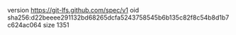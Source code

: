 version https://git-lfs.github.com/spec/v1
oid sha256:d22beeee291132bd68265dcfa5243758545b6b135c82f8c54b8d1b7c624ac064
size 1351
